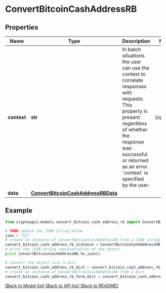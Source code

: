 # ConvertBitcoinCashAddressRB


## Properties
Name | Type | Description | Notes
------------ | ------------- | ------------- | -------------
**context** | **str** | In batch situations the user can use the context to correlate responses with requests. This property is present regardless of whether the response was successful or returned as an error. &#x60;context&#x60; is specified by the user. | [optional] 
**data** | [**ConvertBitcoinCashAddressRBData**](ConvertBitcoinCashAddressRBData.md) |  | 

## Example

```python
from cryptoapis.models.convert_bitcoin_cash_address_rb import ConvertBitcoinCashAddressRB

# TODO update the JSON string below
json = "{}"
# create an instance of ConvertBitcoinCashAddressRB from a JSON string
convert_bitcoin_cash_address_rb_instance = ConvertBitcoinCashAddressRB.from_json(json)
# print the JSON string representation of the object
print ConvertBitcoinCashAddressRB.to_json()

# convert the object into a dict
convert_bitcoin_cash_address_rb_dict = convert_bitcoin_cash_address_rb_instance.to_dict()
# create an instance of ConvertBitcoinCashAddressRB from a dict
convert_bitcoin_cash_address_rb_form_dict = convert_bitcoin_cash_address_rb.from_dict(convert_bitcoin_cash_address_rb_dict)
```
[[Back to Model list]](../README.md#documentation-for-models) [[Back to API list]](../README.md#documentation-for-api-endpoints) [[Back to README]](../README.md)


